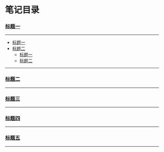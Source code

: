 # 笔记目录

### [标题一](2111index.md)
-----------------------------------------------------------------
* [标题一](2111index.md)
* [标题二](2111index.md)
  * [标题一](2111index.md)
  * [标题二](2111index.md)
-----------------------------------------------------------------
### [标题二](2111index.md)
-----------------------------------------------------------------
### [标题三](2111index.md)
-----------------------------------------------------------------
### [标题四](2111index.md)
-----------------------------------------------------------------
### [标题五](2111index.md)
-----------------------------------------------------------------
